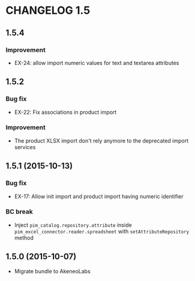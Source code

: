 # CHANGELOG 1.5

## 1.5.4

### Improvement
- EX-24: allow import numeric values for text and textarea attributes


## 1.5.2

### Bug fix
 - EX-22: Fix associations in product import

### Improvement
 - The product XLSX import don't rely anymore to the deprecated import services


## 1.5.1 (2015-10-13)

### Bug fix
 - EX-17: Allow init import and product import having numeric identifier

### BC break
 - Inject `pim_catalog.repository.attribute` inside `pim_excel_connector.reader.spreadsheet` with `setAttributeRepository` method


## 1.5.0 (2015-10-07)
 - Migrate bundle to AkeneoLabs
